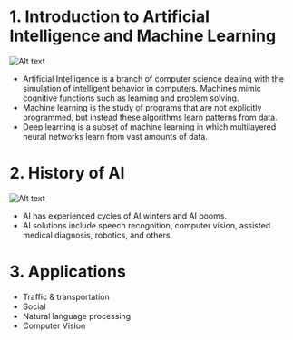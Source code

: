 # 1.	Introduction to Artificial Intelligence and Machine Learning
![Alt text](./Screenshot%202025-10-01%20132102.png)
-	Artificial Intelligence is a branch of computer science dealing with the simulation of intelligent behavior in computers. Machines mimic cognitive functions such as learning and problem solving. 
-	Machine learning is the study of programs that are not explicitly programmed, but instead these algorithms learn patterns from data. 
-	Deep learning is a subset of machine learning in which multilayered neural networks learn from vast amounts of data. 
# 2.	History of AI 
![Alt text](./Screenshot%202025-10-01%20132559.png)
-	AI has experienced cycles of AI winters and AI booms. 
-	AI solutions include speech recognition, computer vision, assisted medical diagnosis, robotics, and others. 
# 3. Applications
- Traffic & transportation
- Social
- Natural language processing
- Computer Vision
